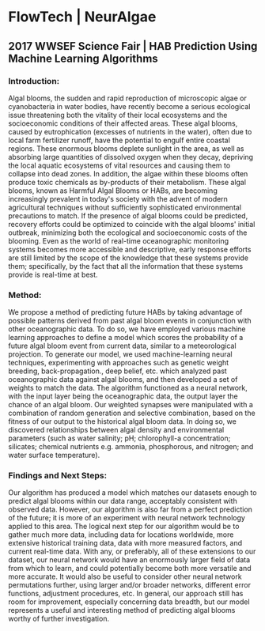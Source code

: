 # FlowTech | NeurAlgae
## 2017 WWSEF Science Fair | HAB Prediction Using Machine Learning Algorithms

### Introduction:
Algal blooms, the sudden and rapid reproduction of microscopic algae or cyanobacteria in water bodies, have recently become a serious ecological issue threatening both the vitality of their local ecosystems and the socioeconomic conditions of their affected areas. These algal blooms, caused by eutrophication (excesses of nutrients in the water), often due to local farm fertilizer runoff, have the potential to engulf entire coastal regions. These enormous blooms deplete sunlight in the area, as well as absorbing large quantities of dissolved oxygen when they decay, depriving the local aquatic ecosystems of vital resources and causing them to collapse into dead zones. In addition, the algae within these blooms often produce toxic chemicals as by-products of their metabolism. These algal blooms, known as Harmful Algal Blooms or HABs, are becoming increasingly prevalent in today's society with the advent of modern agricultural techniques without sufficiently sophisticated environmental precautions to match. If the presence of algal blooms could be predicted, recovery efforts could be optimized to coincide with the algal blooms' initial outbreak, minimizing both the ecological and socioeconomic costs of the blooming. Even as the world of real-time oceanographic monitoring systems becomes more accessible and descriptive, early response efforts are still limited by the scope of the knowledge that these systems provide them; specifically, by the fact that all the information that these systems provide is real-time at best.

### Method:
We propose a method of predicting future HABs by taking advantage of possible patterns derived from past algal bloom events in conjunction with other oceanographic data. To do so, we have employed various machine learning approaches to define a model which scores the probability of a future algal bloom event from current data, similar to a meteorological projection. To generate our model, we used machine-learning neural techniques, experimenting with approaches such as genetic weight breeding, back-propagation., deep belief, etc. which analyzed past oceanographic data against algal blooms, and then developed a set of weights to match the data. The algorithm functioned as a neural network, with the input layer being the oceanographic data, the output layer the chance of an algal bloom. Our weighted synapses were manipulated with a combination of random generation and selective combination, based on the fitness of our output to the historical algal bloom data. In doing so, we discovered relationships between algal density and environmental parameters (such as water salinity; pH; chlorophyll-a concentration; silicates; chemical nutrients e.g. ammonia, phosphorous, and nitrogen; and water surface temperature).

### Findings and Next Steps:
Our algorithm has produced a model which matches our datasets enough to predict algal blooms within our data range, acceptably consistent with observed data. However, our algorithm is also far from a perfect prediction of the future; it is more of an experiment with neural network technology applied to this area. The logical next step for our algorithm would be to gather much more data, including data for locations worldwide, more extensive historical training data, data with more measured factors, and current real-time data. With any, or preferably, all of these extensions to our dataset, our neural network would have an enormously larger field of data from which to learn, and could potentially become both more versatile and more accurate. It would also be useful to consider other neural network permutations further, using larger and/or broader networks, different error functions, adjustment procedures, etc. In general, our approach still has room for improvement, especially concerning data breadth, but our model represents a useful and interesting method of predicting algal blooms worthy of further investigation.
